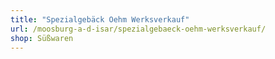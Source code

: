 ```yaml
---
title: "Spezialgebäck Oehm Werksverkauf"
url: /moosburg-a-d-isar/spezialgebaeck-oehm-werksverkauf/
shop: Süßwaren
---
```


